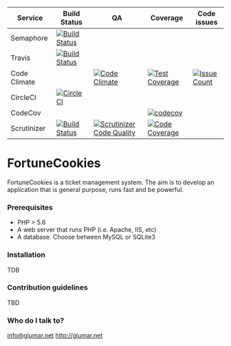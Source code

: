Service      | Build Status | QA | Coverage | Code issues
-------------|--------------|----|----------|-------------
Semaphore    | [![Build Status](https://semaphoreci.com/api/v1/giumar/fortunecookies/branches/master/badge.svg)](https://semaphoreci.com/giumar/fortunecookies) | | |
Travis       | [![Build Status](https://travis-ci.org/giumar/fortunecookies.svg?branch=master)](https://travis-ci.org/giumar/fortunecookies) | | |
Code Climate | | [![Code Climate](https://codeclimate.com/github/giumar/fortunecookies/badges/gpa.svg)](https://codeclimate.com/github/giumar/fortunecookies) | [![Test Coverage](https://codeclimate.com/github/giumar/fortunecookies/badges/coverage.svg)](https://codeclimate.com/github/giumar/fortunecookies/coverage) | [![Issue Count](https://codeclimate.com/github/giumar/fortunecookies/badges/issue_count.svg)](https://codeclimate.com/github/giumar/fortunecookies)
CircleCI     | [![CircleCI](https://circleci.com/gh/giumar/fortunecookies.svg?style=svg)](https://circleci.com/gh/giumar/fortunecookies)
CodeCov      | | | [![codecov](https://codecov.io/gh/giumar/fortunecookies/branch/master/graph/badge.svg?token=aVP5xFUe99)](https://codecov.io/gh/giumar/fortunecookies) | |
Scrutinizer  | [![Build Status](https://scrutinizer-ci.com/g/giumar/fortunecookies/badges/build.png?b=master)](https://scrutinizer-ci.com/g/giumar/fortunecookies/build-status/master) | [![Scrutinizer Code Quality](https://scrutinizer-ci.com/g/giumar/fortunecookies/badges/quality-score.png?b=master)](https://scrutinizer-ci.com/g/giumar/fortunecookies/?branch=master) | [![Code Coverage](https://scrutinizer-ci.com/g/giumar/fortunecookies/badges/coverage.png?b=master)](https://scrutinizer-ci.com/g/giumar/fortunecookies/?branch=master) | 

# FortuneCookies #

FortuneCookies is a ticket management system. The aim is to develop an application that is general purpose, runs fast and be powerful.

### Prerequisites ###

* PHP > 5.6
* A web server that runs PHP (i.e. Apache, IIS, etc)
* A database. Choose between MySQL or SQLite3

### Installation ###

TDB

### Contribution guidelines ###

TBD

### Who do I talk to? ###

info@giumar.net
http://giumar.net
